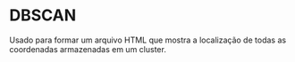 # DBSCAN


Usado para formar um arquivo HTML que mostra a localização de todas as coordenadas armazenadas em um cluster.
